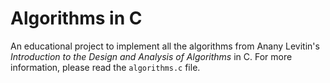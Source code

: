 # Algorithms in C

An educational project to implement all the algorithms from Anany Levitin's *Introduction to the Design and Analysis of Algorithms* in C. For more information, please read the `algorithms.c` file.

